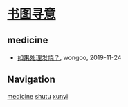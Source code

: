 # [书图寻意](http://shutuxunyi.sisopipo.com)

## medicine
* [如果处理发烧？](/medicine/how-to-handle-fever), wongoo, 2019-11-24

## Navigation
[medicine](/medicine/)
[shutu](/shutu/)
[xunyi](/xunyi/)

